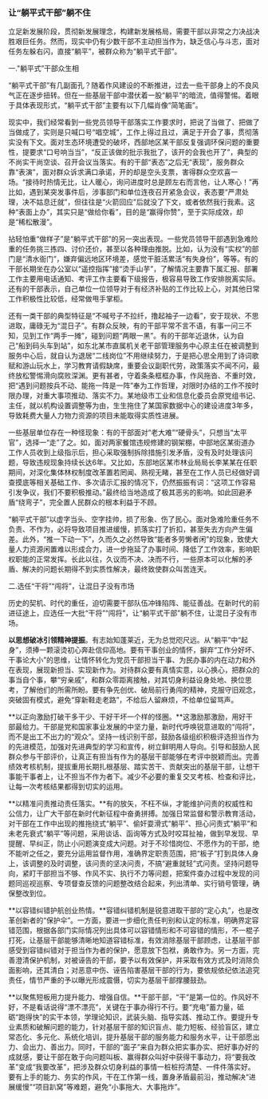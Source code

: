 ### 让“躺平式干部”躺不住


立足新发展阶段，贯彻新发展理念，构建新发展格局，需要干部以非常之力决战决胜艰巨任务。然而，现实中仍有少数干部不主动担当作为，缺乏信心与斗志，面对任务左躲右闪，直接“躺平”，被群众称为“躺平式干部”。

一."躺平式”干部众生相

“躺平式干部”有几副面孔？随着作风建设的不断推进，过去一些干部身上的不良风气正在逐步扭转。但在一些基层干部中潜伏着一股“躺平”的暗流，值得警惕。着眼于具体表现形式，“躺平式干部”主要有以下几幅肖像“简笔画”。

现实中，我们经常看到一些党员领导干部落实工作要求时，把说了当做了、把做了当做成了，实则是只喊口号“唱空城”，工作上得过且过，满足于开会了事，贯彻落实没有下文。面对生态环境遭受的破坏，西部地区某干部反复强调环保问题的重要性，提要求“口号响当当”，“反正该做的批示我批了，该开的会我也开了”，典型的不尚实干尚空谈、召开会议当落实。有的干部“表态”之后无“表现”，服务群众靠“表演”，面对群众诉求满口承诺，开的却是空头支票，害得群众空欢喜一场。“接待时热情无比，让人暖心，询问进度时总是顾左右而言他，让人寒心！”再比如，遇到某突发事件后，涉事部门和单位连夜召开紧急会议，表态要“严肃处理，决不姑息迁就”，但往往是“火箭回应”后就没了下文，或者依然我行我素。这种“表面上办”，其实只是“做给你看”，目的是“赢得你赞”，至于实际成效，却是“稀松散漫”。

拈轻怕重“做样子”是“躺平式干部”的另一突出表现。一些党员领导干部遇到急难险重的任务挑三拣四、讨价还价，甚至以各种理由推脱。比如，认为没有“实权”的部门是“清水衙门”，嫌弃偏远地区环境差，感觉干脏活累活“有失身份”，等等。有的干部长期坐在办公室以“遥控指挥”接“烫手山芋”，了解情况主要靠下属汇报、部署工作主要用电话通知、考评工作主要看下级报告，极容易导致工作安排脱离实际。还有的干部表示，自己单位一位领导对于有经济补贴的工作比较上心，对其他日常工作积极性比较低，经常做甩手掌柜。

还有一类干部的典型特征是“不喊号子不拉纤，撸起袖子一边看”，安于现状、不思进取，庸碌无为“混日子”。有群众反映，有的干部平常不言不语，有事一问三不知，见到工作“两手一摊”，碰到问题“两眼一黑”。有的干部年近退休，认为自己“船到码头车到站”，如东北某市直属机关老干部管理服务中心原主任在被调整到服务中心后，就自认为退居“二线岗位”不用继续努力，于是把心思全用到了诗词歌赋和游山玩水上，学习教育请假缺席，重要会议副职代劳，政策落实不闻不问，最终放松警惕滑向腐败深渊。更有甚者，守着条条框框办事，作风拖沓、不重时效，把“遇到问题按兵不动、能拖一阵是一阵”奉为工作哲理，对限时办结的工作不按时限办理，对重大事项推动、落实不力。某地级市工业和信息化委员会原党组书记、主任，就以机构设置调整等为由，生生拖住了某国家数据中心的建设进度3年多，导致耗费大量人力物力资源的项目未能取得实质性进展。

一些基层单位存在一种怪现象：有的干部面对“老大难”“硬骨头”，只想当“太平官”，选择一“走”了之。如，面对两家餐馆违规修建的钢架棚，中部地区某街道办工作人员收到上级指示后，担心采取强制拆除措施引发矛盾，没有及时处理该问题，导致违规现象持续长达6年。又比如，东部地区某市林业局局长李某某在任职期间，对深化集体林权制度改革置若罔闻、熟视无睹，甚至在工作人员已经做好调查摸底等相关基础工作、多次请示汇报的情况下，仍然振振有词：“这项工作容易引发争议，我们不要积极推动。”最终给当地造成了极其恶劣的影响。如此回避矛盾“绕弯子”，完全置人民群众的根本利益于不顾。

“躺平式干部”以虚字当头、空字挂帅，损了形象、伤了民心。面对急难险重任务不负责、不作为，必将导致项目推进缓慢，抓落实打了折扣，甚至失去方向产生偏差。此外，“推一下动一下”，久而久之必然导致“能者多劳懒者闲”的现象，致使大量人力资源闲置难以形成合力，进一步拖延了办事时间、降低了工作效率，影响职权职能的正常发挥。长此以往，久议而不决、决而不行，一些原本可以化解的矛盾、解决的问题长期得不到实质性解决，最终致使群众叫苦连天。

二.选任“干将”“闯将”，让混日子没有市场

历史的契机、时代的重任，迫切需要干部队伍冲锋陷阵、能征善战。在新时代的前进征途上，应选任一大批“干将”“闯将”，让“躺平式干部”躺不住，让混日子没有市场。

**以思想破冰引领精神提振**。有志始知蓬莱近，无为总觉咫尺远。从“躺平”中“起身”，须捧一颗滚烫初心奔赴信仰高地。要有干事创业的情怀，摒弃“工作分好坏、干事论大小”的思维，让情怀转化为党员干部担当干事、为民办事的内在动力和外在表现，展现新担当、实现新作为。对待群众要有真情实意，以心换心，把群众的事当自个事，攀“穷亲戚”，和群众零距离接触，对其切身利益设身处地、换位思考，了解他们的所需所盼。要有争先创优、破局前行勇闯的精神，克服守旧观念，突破固有模式，避免“穿新鞋走老路”，不给后人留麻烦，不给单位留骂声。

**以正向激励打破干多干少、干好干坏一个样的怪圈。**这激励那激励，用好干部最给力。干部是党和国家事业发展的中坚力量，新时代呼唤锐意进取的“闯将”，而不是出工不出力的“观众”。坚持一线识别干部，鼓励各级组织积极评选担当作为的先进模范，加强对先进典型的学习和宣传，树立鲜明用人导向。引导和鼓励人民群众参与干部评价，让真正有担当有作为的基层干部能够在考评中脱颖而出。完善绩效考核机制，提拔重用长期扎根基层、踏实苦干、贡献突出的基层干部，让想干事能干事者上，让不担当不作为者下。减少不必要的重复交叉考核、检查和评比，让每一次考核结果都得到切实的运用。

**以精准问责推动责任落实。**有的放矢，不枉不纵，才能维护问责的权威性和公信力，让广大干部在新时代新征程中奋勇拼搏。加强日常监督和警示教育活动，对干部在工作中出现的推拖绕式“躺平”、偷奸耍滑式“躺平”、担心问责式“躺平”和未老先衰式“躺平”等问题，采用谈话、函询等方式及时咬耳扯袖，做到早发现、早提醒、早纠正，防止小问题演变成大问题。对于不珍惜岗位、不愿作为的干部，绝不能听之任之，要充分运用监督作用，准确界定职责范围，把“板子”打到具体人身上，该调整的及时调整，该问责的坚决问责，不搞“避重就轻”式问责。坚持问题导向，紧盯干部担当不够、作风不实、执行不力等问题，把案件查办过程中发现的问题同巡视巡察、专项督查反馈的问题整改结合起来，列出清单、实行销号管理，确保整改到位。

**以容错纠错护航创业热情。**容错纠错机制是锐意进取干部的“定心丸”，也是改革创新者的“保护伞”。一方面，要进一步细化责任判别和认定的标准，明确界定容错范围，根据各部门实际情况列出具体可以容错情形和不可容错的情形，不一棍子打死，让基层干部能够清晰地知道容错标准，有效消除基层干部顾虑，让基层干部感受到容错纠错对于担当作为者的保护，愿意放下包袱，勇敢作为。另一方面，完善澄清保护机制，对被诬告的干部，要予以有效保护，并采取有效方式及时消除负面影响，还其清白；对恶意中伤、诬告陷害基层干部的行为，要依规依纪依法追究责任，情节严重的予以曝光形成震慑，切实为基层干部撑腰鼓劲。

**以聚焦短板用力提升能力、增强自信。**干部干部，“干”是第一位的。作风好不好，不是看话说得“漂不漂亮”，关键在于事办得行不行。要“充电”蓄力量，砥砺“跑得快”的实干本领，学理论知识，武装头脑、指导实践、推动工作。要提升专业素质和破解问题的能力，针对基层干部的知识盲点、能力短板、经验盲区，建立常态化、多元化、系统化培训，提升基层干部的服务能力和服务水平，让干部愿出力、会出力、善出力。同时，干部的“面子”来自为群众把实事办实、把好事办好的成就感，要让干部在敢于向问题叫板、赢得群众叫好中获得干事动力，将“要我改革”变成“我要改革”，把涉及群众切身利益的事情一桩桩捋清楚、一件件落实好。要有上手的能力、务实的作风，干在工作第一线，置身矛盾最前沿，推动解决“进展缓慢”“项目趴窝”等难题，避免“小事拖大、大事拖炸”。
